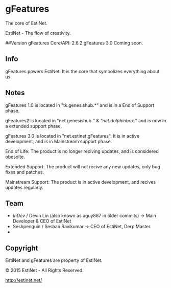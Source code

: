 # gFeatures
The core of EstiNet.

EstiNet - The flow of creativity.

##Version
gFeatures Core/API: 2.6.2
gFeatures 3.0 Coming soon.

## Info
gFeatures powers EstiNet.
It is the core that symbolizes everything about us.

## Notes
gFeatures 1.0 is located in "tk.genesishub.*" and is in a End of Support phase.

gFeatures2 is located in "net.genesishub.*" & "net.dolphinbox.*" and is now in a extended support phase.

gFeatures 3.0 is located in "net.estinet.gFeatures". It is in active development, and is in Mainstream support phase.


End of Life: The product is no longer reciving updates, and is considered obesolte.

Extended Support: The product will not recive any new updates, only bug fixes and patches.

Mainstream Support: The product is in active development, and recives updates regularly.

## Team
- _InDev_ / Devin Lin (also known as aguy867 in older commits) -> Main Developer & CEO of EstiNet
- Seshpenguin / Seshan Ravikumar -> CEO of EstiNet, Derp Master.
- 
## Copyright
EstiNet and gFeatures are property of EstiNet.

© 2015 EstiNet - All Rights Reserved.

http://estinet.net/
